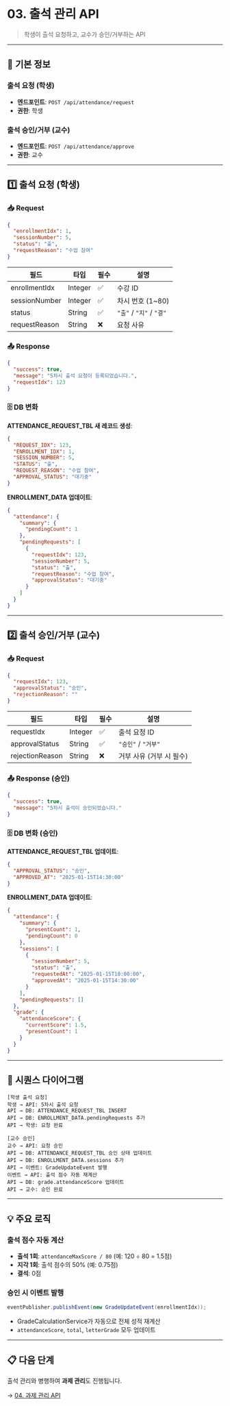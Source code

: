# 03. 출석 관리 API

> 학생이 출석 요청하고, 교수가 승인/거부하는 API

---

## 📌 기본 정보

### 출석 요청 (학생)

- **엔드포인트**: `POST /api/attendance/request`
- **권한**: 학생

### 출석 승인/거부 (교수)

- **엔드포인트**: `POST /api/attendance/approve`
- **권한**: 교수

---

## 1️⃣ 출석 요청 (학생)

### 📥 Request

```json
{
  "enrollmentIdx": 1,
  "sessionNumber": 5,
  "status": "출",
  "requestReason": "수업 참여"
}
```

| 필드 | 타입 | 필수 | 설명 |
|------|------|------|------|
| enrollmentIdx | Integer | ✅ | 수강 ID |
| sessionNumber | Integer | ✅ | 차시 번호 (1~80) |
| status | String | ✅ | `"출"` / `"지"` / `"결"` |
| requestReason | String | ❌ | 요청 사유 |

### 📤 Response

```json
{
  "success": true,
  "message": "5차시 출석 요청이 등록되었습니다.",
  "requestIdx": 123
}
```

### 🗄️ DB 변화

**ATTENDANCE_REQUEST_TBL 새 레코드 생성**:

```json
{
  "REQUEST_IDX": 123,
  "ENROLLMENT_IDX": 1,
  "SESSION_NUMBER": 5,
  "STATUS": "출",
  "REQUEST_REASON": "수업 참여",
  "APPROVAL_STATUS": "대기중"
}
```

**ENROLLMENT_DATA 업데이트**:

```json
{
  "attendance": {
    "summary": {
      "pendingCount": 1
    },
    "pendingRequests": [
      {
        "requestIdx": 123,
        "sessionNumber": 5,
        "status": "출",
        "requestReason": "수업 참여",
        "approvalStatus": "대기중"
      }
    ]
  }
}
```

---

## 2️⃣ 출석 승인/거부 (교수)

### 📥 Request

```json
{
  "requestIdx": 123,
  "approvalStatus": "승인",
  "rejectionReason": ""
}
```

| 필드 | 타입 | 필수 | 설명 |
|------|------|------|------|
| requestIdx | Integer | ✅ | 출석 요청 ID |
| approvalStatus | String | ✅ | `"승인"` / `"거부"` |
| rejectionReason | String | ❌ | 거부 사유 (거부 시 필수) |

### 📤 Response (승인)

```json
{
  "success": true,
  "message": "5차시 출석이 승인되었습니다."
}
```

### 🗄️ DB 변화 (승인)

**ATTENDANCE_REQUEST_TBL 업데이트**:

```json
{
  "APPROVAL_STATUS": "승인",
  "APPROVED_AT": "2025-01-15T14:30:00"
}
```

**ENROLLMENT_DATA 업데이트**:

```json
{
  "attendance": {
    "summary": {
      "presentCount": 1,
      "pendingCount": 0
    },
    "sessions": [
      {
        "sessionNumber": 5,
        "status": "출",
        "requestedAt": "2025-01-15T10:00:00",
        "approvedAt": "2025-01-15T14:30:00"
      }
    ],
    "pendingRequests": []
  },
  "grade": {
    "attendanceScore": {
      "currentScore": 1.5,
      "presentCount": 1
    }
  }
}
```

---

## 🔄 시퀀스 다이어그램

```plaintext
[학생 출석 요청]
학생 → API: 5차시 출석 요청
API → DB: ATTENDANCE_REQUEST_TBL INSERT
API → DB: ENROLLMENT_DATA.pendingRequests 추가
API → 학생: 요청 완료

[교수 승인]
교수 → API: 요청 승인
API → DB: ATTENDANCE_REQUEST_TBL 승인 상태 업데이트
API → DB: ENROLLMENT_DATA.sessions 추가
API → 이벤트: GradeUpdateEvent 발행
이벤트 → API: 출석 점수 자동 재계산
API → DB: grade.attendanceScore 업데이트
API → 교수: 승인 완료
```

---

## 💡 주요 로직

### 출석 점수 자동 계산

- **출석 1회**: `attendanceMaxScore / 80` (예: 120 ÷ 80 = 1.5점)
- **지각 1회**: 출석 점수의 50% (예: 0.75점)
- **결석**: 0점

### 승인 시 이벤트 발행

```java
eventPublisher.publishEvent(new GradeUpdateEvent(enrollmentIdx));
```

- GradeCalculationService가 자동으로 전체 성적 재계산
- `attendanceScore`, `total`, `letterGrade` 모두 업데이트

---

## 📋 다음 단계

출석 관리와 병행하여 **과제 관리**도 진행됩니다.

→ [04. 과제 관리 API](./04_과제관리_API.md)
